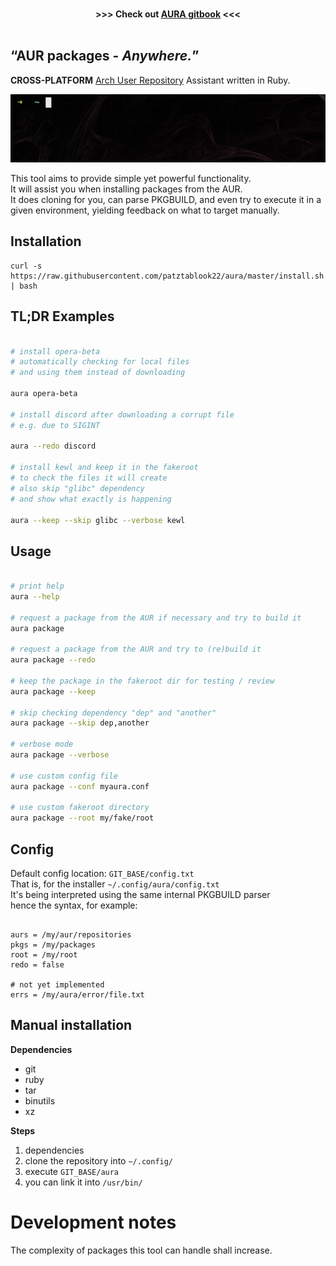 <p align="center"><b>
  <br />
  &gt;&gt;&gt; Check out <a href="https://patz.gitbook.io/aura/">AURA gitbook</a> &lt;&lt;&lt;
  <br /><br />
</b></p>
 

## “AUR packages - _Anywhere._”


**CROSS-PLATFORM** [Arch User Repository](https://aur.archlinux.org) Assistant written in Ruby.

<p align="center">
<img src="https://raw.githubusercontent.com/patztablook22/meta/master/aura/demo.gif" />
</p>

This tool aims to provide simple yet powerful functionality. \
It will assist you when installing packages from the AUR. \
It does cloning for you, can parse PKGBUILD, and even try to execute it in a given environment, yielding feedback on what to target manually.

## Installation
```
curl -s https://raw.githubusercontent.com/patztablook22/aura/master/install.sh | bash
```

## TL;DR Examples
```bash

# install opera-beta
# automatically checking for local files
# and using them instead of downloading

aura opera-beta

# install discord after downloading a corrupt file
# e.g. due to SIGINT

aura --redo discord

# install kewl and keep it in the fakeroot
# to check the files it will create
# also skip "glibc" dependency
# and show what exactly is happening

aura --keep --skip glibc --verbose kewl

```

## Usage
```bash

# print help
aura --help

# request a package from the AUR if necessary and try to build it
aura package

# request a package from the AUR and try to (re)build it
aura package --redo

# keep the package in the fakeroot dir for testing / review
aura package --keep

# skip checking dependency "dep" and "another"
aura package --skip dep,another

# verbose mode
aura package --verbose

# use custom config file
aura package --conf myaura.conf

# use custom fakeroot directory
aura package --root my/fake/root

```

## Config
Default config location: `GIT_BASE/config.txt` \
That is, for the installer `~/.config/aura/config.txt` \
It's being interpreted using the same internal PKGBUILD parser \
hence the syntax, for example:

```PKGBUILD

aurs = /my/aur/repositories
pkgs = /my/packages
root = /my/root
redo = false

# not yet implemented
errs = /my/aura/error/file.txt

```

## Manual installation

**Dependencies**
  - git
  - ruby
  - tar
  - binutils
  - xz
  
**Steps**
  1. dependencies
  2. clone the repository into `~/.config/`
  3. execute `GIT_BASE/aura`
  4. you can link it into `/usr/bin/`

# Development notes

The complexity of packages this tool can handle shall increase.
